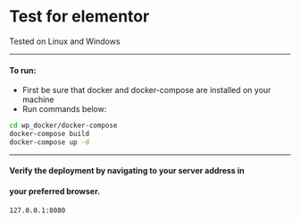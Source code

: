 # Test for elementor #

Tested on Linux and Windows
***
#### To run: ####
- First be sure that docker and docker-compose are installed on your machine
- Run commands below:
```sh
cd wp_docker/docker-compose
docker-compose build
docker-compose up -d
```
***
#### Verify the deployment by navigating to your server address in ####
#### your preferred browser. ####

```sh
127.0.0.1:8080
```